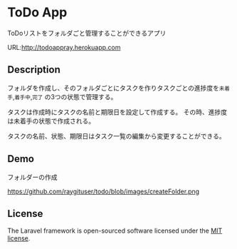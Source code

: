 # ToDo App

ToDoリストをフォルダごと管理することができるアプリ

URL:http://todoappray.herokuapp.com

## Description
フォルダを作成し、そのフォルダごとにタスクを作りタスクごとの進捗度を`未着手`,`着手中`,`完了`
の3つの状態で管理する。

タスクは作成時にタスクの名前と期限日を設定して作成する。
その時、進捗度は未着手の状態で作成される。

タスクの名前、状態、期限日はタスク一覧の編集から変更することができる。

## Demo
フォルダーの作成

https://github.com/raygituser/todo/blob/images/createFolder.png

## License

The Laravel framework is open-sourced software licensed under the [MIT license](https://opensource.org/licenses/MIT).
